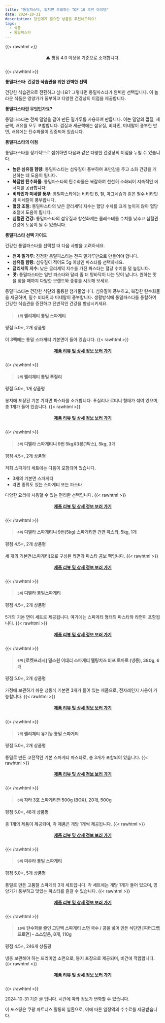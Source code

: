 ```yaml
---
title: "통밀파스타, 놓치면 후회하는 TOP 10 추천 아이템"
date: 2024-10-31
description: 당신에게 필요한 상품을 추천해드려요!
tags:
  - 식품
  - 통밀파스타
---
```

{{< rawhtml >}}<div class="toc" style="text-align: center; height: 50px; line-height: 2;">  <p>⚠️ 평점 4.0 이상을 기준으로 소개합니다.<br></p></div> {{< /rawhtml >}}

**통밀파스타: 건강한 식습관을 위한 완벽한 선택**

건강한 식습관으로 전환하고 싶나요? 그렇다면 통밀파스타가 완벽한 선택입니다. 이 놀라운 식품은 영양가가 풍부하고 다양한 건강상의 이점을 제공합니다.

**통밀파스타란 무엇인가요?**

통밀파스타는 전체 밀알을 갈아 만든 밀가루를 사용하여 만듭니다. 이는 밀알의 껍질, 세균핵, 배유를 모두 포함합니다. 껍질과 세균핵에는 섬유질, 비타민, 미네랄이 풍부한 반면, 배유에는 탄수화물이 집중되어 있습니다.

**통밀파스타의 이점**

통밀파스타를 정기적으로 섭취하면 다음과 같은 다양한 건강상의 이점을 누릴 수 있습니다.

* **높은 섬유질 함량:** 통밀파스타는 섬유질이 풍부하여 포만감을 주고 소화 건강을 개선하는 데 도움이 됩니다.
* **복잡한 탄수화물:** 통밀파스타의 탄수화물은 복잡하여 천천히 소화되어 지속적인 에너지를 공급합니다.
* **비타민과 미네랄 풍부:** 통밀파스타에는 비타민 B, 철, 마그네슘과 같은 필수 비타민과 미네랄이 풍부합니다.
* **혈당 조절:** 통밀파스타의 낮은 글리세믹 지수는 혈당 수치를 크게 높이지 않아 혈당 조절에 도움이 됩니다.
* **심혈관 건강:** 통밀파스타의 섬유질과 항산화제는 콜레스테롤 수치를 낮추고 심혈관 건강에 도움이 될 수 있습니다.

**통밀파스타 선택 가이드**

건강한 통밀파스타를 선택할 때 다음 사항을 고려하세요.

* **전곡 밀가루:** 진정한 통밀파스타는 전곡 밀가루만으로 만들어야 합니다.
* **섬유질 함량:** 섬유질이 적어도 5g 이상인 파스타를 선택하세요.
* **글리세믹 지수:** 낮은 글리세믹 지수를 가진 파스타는 혈당 수치를 덜 높입니다.
* **맛:** 통밀파스타는 일반 파스타와 달리 좀 더 땅바닥이 나는 맛이 납니다. 원하는 맛을 찾을 때까지 다양한 브랜드와 종류를 시도해 보세요.

통밀파스타는 건강한 식단의 훌륭한 첨가물입니다. 섬유질이 풍부하고, 복잡한 탄수화물을 제공하며, 필수 비타민과 미네랄이 풍부합니다. 생활방식에 통밀파스타를 통합하여 건강한 식습관을 증진하고 전반적인 건강을 향상시키세요.


>#### `1위` 펠리체티 통밀 스파게티
평점 5.0⭐, 2개 상품평

이 3팩에는 통밀 스파게티 기본면이 들어 있습니다.
{{< rawhtml >}}<div class="toc" style="text-align: center; height: 50px; line-height: 2;"><p><b><a href="https://link.coupang.com/re/AFFSDP?lptag=AF5033054&pageKey=5617174&itemId=20204140022&vendorItemId=85895723386&traceid=V0-153-5b4a9c5c6fee115e&requestid=20241031185011537046065265&token=31850C%7CMIXED">제품 리뷰 및 상세 정보 보러 가기</a></b><br></p> </div>{{< /rawhtml >}}

>#### `2위` 펠리체티 통밀 푸질리
평점 5.0⭐, 1개 상품평

봉지에 포장된 기본 기타면 파스타를 소개합니다. 푸실리나 로티니 형태가 섞여 있으며, 총 1개가 들어 있습니다.
{{< rawhtml >}}<div class="toc" style="text-align: center; height: 50px; line-height: 2;"><p><b><a href="https://link.coupang.com/re/AFFSDP?lptag=AF5033054&pageKey=5617160&itemId=25440040&vendorItemId=3037631079&traceid=V0-153-c2f3774eb1d7474d&requestid=20241031185011537046065265&token=31850C%7CMIXED">제품 리뷰 및 상세 정보 보러 가기</a></b><br></p> </div>{{< /rawhtml >}}

>#### `3위` 디벨라 스파게티니 9번 5kgX3봉(1박스), 5kg, 3개
평점 4.5⭐, 2개 상품평

저희 스파게티 세트에는 다음이 포함되어 있습니다.

* 3개의 기본면 스파게티
* 라면 종류도 있는 스파게티 또는 파스타

다양한 요리에 사용할 수 있는 편리한 선택입니다.
{{< rawhtml >}}<div class="toc" style="text-align: center; height: 50px; line-height: 2;"><p><b><a href="https://link.coupang.com/re/AFFSDP?lptag=AF5033054&pageKey=7677639311&itemId=18603247638&vendorItemId=85511263675&traceid=V0-153-abca091519f056cc&clickBeacon=8554a080-976d-11ef-be6c-716cbe44013f%7E3&requestid=20241031185011537046065265&token=31850C%7CMIXED">제품 리뷰 및 상세 정보 보러 가기</a></b><br></p> </div>{{< /rawhtml >}}

>#### `4위` 디벨라 스파게티니 9번(5kg) 스파게티면 건면 파스타, 5kg, 1개
평점 4.5⭐, 2개 상품평

세 개의 기본면(스파게티)으로 구성된 라면과 파스타 콤보 팩입니다.
{{< rawhtml >}}<div class="toc" style="text-align: center; height: 50px; line-height: 2;"><p><b><a href="https://link.coupang.com/re/AFFSDP?lptag=AF5033054&pageKey=7677639311&itemId=18592041863&vendorItemId=81352437524&traceid=V0-153-abca091519f056cc&clickBeacon=8554c790-976d-11ef-b5c4-b630ac4d0661%7E3&requestid=20241031185011537046065265&token=31850C%7CMIXED">제품 리뷰 및 상세 정보 보러 가기</a></b><br></p> </div>{{< /rawhtml >}}

>#### `5위` 디벨라 통밀스파게티
평점 4.5⭐, 2개 상품평

5개의 기본 면이 세트로 제공됩니다. 여기에는 스파게티 형태의 파스타와 라면이 포함됩니다.
{{< rawhtml >}}<div class="toc" style="text-align: center; height: 50px; line-height: 2;"><p><b><a href="https://link.coupang.com/re/AFFSDP?lptag=AF5033054&pageKey=2461466&itemId=18172701146&vendorItemId=85321998310&traceid=V0-153-af8023c16fcac90d&requestid=20241031185011537046065265&token=31850C%7CMIXED">제품 리뷰 및 상세 정보 보러 가기</a></b><br></p> </div>{{< /rawhtml >}}

>#### `6위` [로켓프레시] 밀스원 이태리 스파게티 멜팅치즈 비프 토마토 (냉동), 380g, 6개
평점 5.0⭐, 2개 상품평

가정에 보관하기 쉬운 냉동식 기본면 3개가 들어 있는 제품으로, 전자레인지 사용이 가능합니다.
{{< rawhtml >}}<div class="toc" style="text-align: center; height: 50px; line-height: 2;"><p><b><a href="https://link.coupang.com/re/AFFSDP?lptag=AF5033054&pageKey=1112101064&itemId=19790112679&vendorItemId=86892739677&traceid=V0-153-5f7dd34391d86308&clickBeacon=8554c790-976d-11ef-8829-0d4c903c701d%7E3&requestid=20241031185011537046065265&token=31850C%7CMIXED">제품 리뷰 및 상세 정보 보러 가기</a></b><br></p> </div>{{< /rawhtml >}}

>#### `7위` 펠리체티 유기농 통밀 스파게티
평점 5.0⭐, 2개 상품평

통밀로 만든 고전적인 기본 스파게티 파스타로, 총 3개가 포함되어 있습니다.
{{< rawhtml >}}<div class="toc" style="text-align: center; height: 50px; line-height: 2;"><p><b><a href="https://link.coupang.com/re/AFFSDP?lptag=AF5033054&pageKey=5617174&itemId=19647275262&vendorItemId=85895723387&traceid=V0-153-5b4a9c5c6fee115e&requestid=20241031185011537046065265&token=31850C%7CMIXED">제품 리뷰 및 상세 정보 보러 가기</a></b><br></p> </div>{{< /rawhtml >}}

>#### `8위` 자라 3호 스파게티면 500g (BOX), 20개, 500g
평점 5.0⭐, 48개 상품평

총 1개의 제품이 제공되며, 각 제품은 개당 1개씩 제공됩니다.
{{< rawhtml >}}<div class="toc" style="text-align: center; height: 50px; line-height: 2;"><p><b><a href="https://link.coupang.com/re/AFFSDP?lptag=AF5033054&pageKey=8244554490&itemId=19836816656&vendorItemId=86338809367&traceid=V0-153-8ce49d38bb9c58db&clickBeacon=8554c790-976d-11ef-b02c-7a3147b86370%7E3&requestid=20241031185011537046065265&token=31850C%7CMIXED">제품 리뷰 및 상세 정보 보러 가기</a></b><br></p> </div>{{< /rawhtml >}}

>#### `9위` 미주라 통밀 스파게티
평점 5.0⭐, 5개 상품평

통밀로 만든 고품질 스파게티 3개 세트입니다. 각 세트에는 개당 1개가 들어 있으며, 영양가가 풍부하고 맛있는 파스타를 즐길 수 있습니다.
{{< rawhtml >}}<div class="toc" style="text-align: center; height: 50px; line-height: 2;"><p><b><a href="https://link.coupang.com/re/AFFSDP?lptag=AF5033054&pageKey=6456345233&itemId=14034952176&vendorItemId=86557929071&traceid=V0-153-b127b40e46b22349&requestid=20241031185011537046065265&token=31850C%7CMIXED">제품 리뷰 및 상세 정보 보러 가기</a></b><br></p> </div>{{< /rawhtml >}}

>#### `10위` 탄수화물 줄인 고단백 스파게티 소면 국수 / 콩을 넣어 만든 식단면 [피터그랩 프로면] - 소스없음, 8개, 110g
평점 4.5⭐, 246개 상품평

냉동 보관해야 하는 프리미엄 소면으로, 봉지 포장으로 제공되며, 비건에 적합합니다.
{{< rawhtml >}}<div class="toc" style="text-align: center; height: 50px; line-height: 2;"><p><b><a href="https://link.coupang.com/re/AFFSDP?lptag=AF5033054&pageKey=8397077667&itemId=20958184921&vendorItemId=85326804411&traceid=V0-153-05c7115912fc67c5&clickBeacon=8554c790-976d-11ef-a067-32f0f8c648e2%7E3&requestid=20241031185011537046065265&token=31850C%7CMIXED">제품 리뷰 및 상세 정보 보러 가기</a></b><br></p> </div>{{< /rawhtml >}}


2024-10-31 기준 글 입니다.
시간에 따라 정보가 변화할 수 있습니다.

이 포스팅은 쿠팡 파트너스 활동의 일환으로, 이에 따른 일정액의 수수료를 제공받습니다.